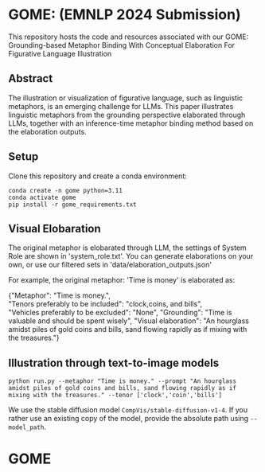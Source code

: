 # GOME: (EMNLP 2024 Submission)

This repository hosts the code and resources associated with our  GOME: Grounding-based Metaphor Binding With Conceptual
Elaboration For Figurative Language Illustration


## Abstract
The illustration or visualization of figurative language, such as linguistic metaphors, is an emerging challenge for LLMs. This paper illustrates linguistic metaphors from the grounding perspective
elaborated through LLMs, together with an inference-time metaphor binding method based on the elaboration outputs.

## Setup
Clone this repository and create a conda environment:
```
conda create -n gome python=3.11
conda activate gome
pip install -r gome_requirements.txt
```


## Visual Elobaration
The original metaphor is elobarated through LLM, the settings of System Role are shown in 'system_role.txt'. You can generate elaborations on your own, or use our filtered sets in 'data/elaboration_outputs.json'

For example, the original metaphor:
'Time is money' is elaborated as:

{"Metaphor": "Time is money.",  
"Tenors preferably to be included": "clock,coins, and bills",   
"Vehicles preferably to be excluded": "None", "Grounding": "Time is valuable and should be spent wisely", 
"Visual elaboration": "An hourglass amidst piles of gold coins and bills, sand flowing rapidly as if mixing with the treasures."}




## Illustration through text-to-image models
```
python run.py --metaphor "Time is money." --prompt "An hourglass amidst piles of gold coins and bills, sand flowing rapidly as if mixing with the treasures." --tenor ['clock','coin','bills']
```

We use the stable diffusion model `CompVis/stable-diffusion-v1-4`. If you rather use an existing copy of the model, provide the absolute path using `--model_path`.



# GOME
